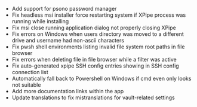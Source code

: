 - Add support for psono password manager
- Fix headless msi installer force restarting system if XPipe process was running while installing
- Fix msi close running application dialog not properly closing XPipe
- Fix errors on Windows when users directory was moved to a different drive and username had non-ascii characters
- Fix pwsh shell environments listing invalid file system root paths in file browser
- Fix errors when deleting file in file browser while a filter was active
- Fix auto-generated xpipe SSH config entries showing in SSH config connection list
- Automatically fall back to Powershell on Windows if cmd even only looks not suitable
- Add more documentation links within the app
- Update translations to fix mistranslations for vault-related settings
